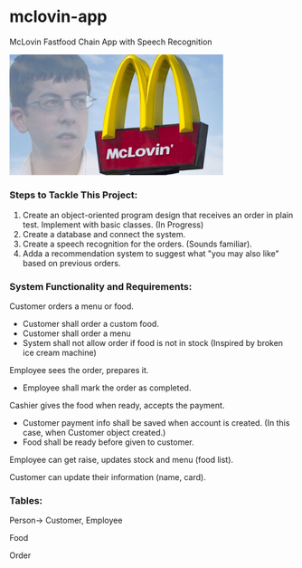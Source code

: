 # mclovin-app
McLovin Fastfood Chain App with Speech Recognition 

<img src="mclovin_logo.png" width=75%>

[comment]: <> (![]&#40;mclovin_logo.png&#41;)

### Steps to Tackle This Project:
1. Create an object-oriented program design that receives an order in plain test. Implement with basic classes. (In Progress)
2. Create a database and connect the system.
3. Create a speech recognition for the orders. (Sounds familiar).
4. Adda a recommendation system to suggest what "you may also like" based on previous orders.

### System Functionality and Requirements:

Customer orders a menu or food.
* Customer shall order a custom food.
* Customer shall order a menu
* System shall not allow order if food is not in stock (Inspired by broken ice cream machine)

Employee sees the order, prepares it.
* Employee shall mark the order as completed.

Cashier gives the food when ready, accepts the payment.
* Customer payment info shall be saved when account is created. (In this case, when Customer object created.)
* Food shall be ready before given to customer.

Employee can get raise, updates stock and menu (food list).

Customer can update their information (name, card).

### Tables:
Person-> Customer, Employee

Food

Order